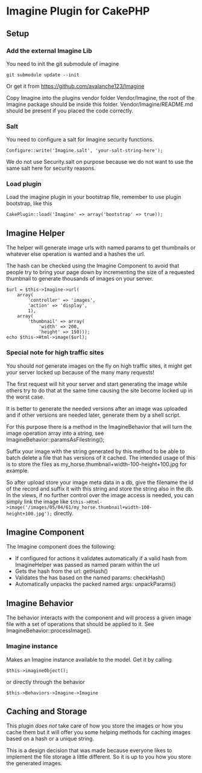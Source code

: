 # Imagine Plugin for CakePHP #

## Setup ##

### Add the external Imagine Lib ###

You need to init the git submodule of imagine

	git submodule update --init

Or get it from https://github.com/avalanche123/Imagine

Copy Imagine into the plugins vendor folder Vendor/Imagine, the root of the Imagine package should be inside this folder. Vendor/Imagine/README.md should be present if you placed the code correctly.

### Salt ###

You need to configure a salt for Imagine security functions.

	Configure::write('Imagine.salt', 'your-salt-string-here');

We do not use Security.salt on purpose because we do not want to use the same salt here for security reasons.

### Load plugin ###

Load the imagine plugin in your bootstrap file, remember to use plugin bootstrap, like this

    CakePlugin::load('Imagine' => array('bootstrap' => true));

## Imagine Helper ##

The helper will generate image urls with named params to get thumbnails or whatever else operation is wanted and a hashes the url.

The hash can be checked using the Imagine Component to avoid that people try to bring your page down by incrementing the size of a requested thumbnail to generate thousands of images on your server.

	$url = $this->Imagine->url(
		array(
			'controller' => 'images',
			'action' => 'display',
			1),
		array(
			'thumbnail' => array(
				'width' => 200,
				'height' => 150)));
	echo $this->Html->image($url);

### Special note for high traffic sites ###

You should *not* generate images on the fly on high traffic sites, it might get your server locked up because of the many many requests!

The first request will hit your server and start generating the image while others try to do that at the same time causing the site become locked up in the worst case.

It is better to generate the needed versions after an image was uploaded and if other versions are needed later, generate them by a shell script.

For this purpose there is a method in the ImagineBehavior that will turn the image operation array into a string, see ImagineBehavior::paramsAsFilestring();

Suffix your image with the string generated by this method to be able to batch delete a file that has versions of it cached. The intended usage of this is to store the files as my_horse.thumbnail+width-100-height+100.jpg for example.

So after upload store your image meta data in a db, give the filename the id of the record and suffix it with this string and store the string also in the db. In the views, if no further control over the image access is needed, you can simply link the image like `$this->Html->image('/images/05/04/61/my_horse.thumbnail+width-100-height+100.jpg');` directly.

## Imagine Component ##

The Imagine component does the following:

 * If configured for actions it validates automatically if a valid hash from ImagineHelper was passed as named param within the url
 * Gets the hash from the url: getHash()
 * Validates the has based on the named params: checkHash()
 * Automatically unpacks the packed named args: unpackParams()

## Imagine Behavior ##

The behavior interacts with the component and will process a given image file with a set of operations that should be applied to it. See ImagineBehavior::processImage().

### Imagine instance ###

Makes an Imagine instance available to the model. Get it by calling

	$this->imagineObject();

or directly through the behavior

	$this->Behaviors->Imagine->Imagine



## Caching and Storage ##

This plugin *does not* take care of how you store the images or how you cache them but it will offer you some helping methods for caching images based on a hash or a unique string.

This is a design decision that was made because everyone likes to implement the file storage a little different. So it is up to you how you store the generated images.
